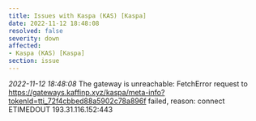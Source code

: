 ```yaml
---
title: Issues with Kaspa (KAS) [Kaspa]
date: 2022-11-12 18:48:08
resolved: false
severity: down
affected:
- Kaspa (KAS) [Kaspa]
section: issue
---
```


*2022-11-12 18:48:08* The gateway is unreachable: FetchError request to https://gateways.kaffinp.xyz/kaspa/meta-info?tokenId=tti_72f4cbbed88a5902c78a896f failed, reason: connect ETIMEDOUT 193.31.116.152:443